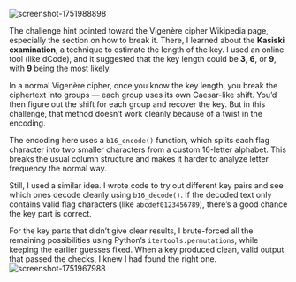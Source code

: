 ![screenshot-1751988898](https://github.com/user-attachments/assets/0cd2c1af-7a27-4944-8be4-7b711b269254)



The challenge hint pointed toward the Vigenère cipher Wikipedia page, especially the section on how to break it. There, I learned about the **Kasiski examination**, a technique to estimate the length of the key. I used an online tool (like dCode), and it suggested that the key length could be **3**, **6**, or **9**, with **9** being the most likely.

In a normal Vigenère cipher, once you know the key length, you break the ciphertext into groups — each group uses its own Caesar-like shift. You’d then figure out the shift for each group and recover the key. But in this challenge, that method doesn’t work cleanly because of a twist in the encoding.

The encoding here uses a `b16_encode()` function, which splits each flag character into two smaller characters from a custom 16-letter alphabet. This breaks the usual column structure and makes it harder to analyze letter frequency the normal way.

Still, I used a similar idea. I wrote code to try out different key pairs and see which ones decode cleanly using `b16_decode()`. If the decoded text only contains valid flag characters (like `abcdef0123456789`), there’s a good chance the key part is correct.

For the key parts that didn’t give clear results, I brute-forced all the remaining possibilities using Python’s `itertools.permutations`, while keeping the earlier guesses fixed. When a key produced clean, valid output that passed the checks, I knew I had found the right one.
![screenshot-1751967988](https://github.com/user-attachments/assets/8bf7fb2a-6c45-4288-ac90-b21b43575e3e)

